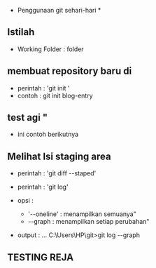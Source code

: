 * Penggunaan git sehari-hari *
## Istilah ##
* Working Folder : folder 

## membuat repository baru di ##

* perintah : 'git init <nama-folder>'
* contoh : git init blog-entry 
## test agi "
* ini contoh berikutnya  
## Melihat Isi staging area ##
* perintah : 'git diff --staped'

* perintah : 'git log'
* opsi :
   * '--oneline' : menampilkan semuanya"
   * --graph : menampilkan setiap perubahan"
* output :
    ...
    C:\Users\HP\git>git log --graph
	
## TESTING REJA ##	
	 